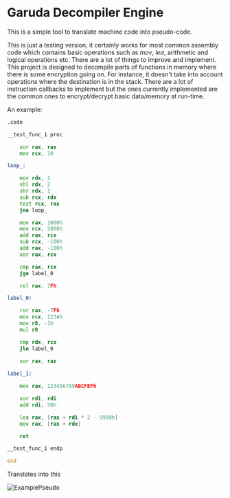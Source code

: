 # Garuda Decompiler Engine
 
This is a simple tool to translate machine code into pseudo-code.

This is just a testing version, it certainly works for most common assembly code which contains basic operations such as *mov*, *lea*, arithmetic and logical operations etc. There are a lot of things to improve and implement. This project is designed to decompile parts of functions in memory where there is some encryption going on. For instance, it doesn't take into account operations where the destination is in the stack. There are a lot of instruction callbacks to implement but the ones currently implemented are the common ones to encrypt/decrypt basic data/memory at run-time.

An example:

```asm
.code

__test_func_1 proc

	xor rax, rax
	mov rcx, 10

loop_:

	mov rdx, 1
	shl rdx, 2
	shr rdx, 1
	sub rcx, rdx
	test rcx, rax
	jne loop_

	mov rax, 1000h
	mov rcx, 2000h
	add rax, rcx
	sub rcx, -100h
	add rax, -100h
	xor rax, rcx

	cmp rax, rcx
	jge label_0

	rol rax, 7Fh

label_0:

	ror rax, -7Fh
	mov rcx, 1234h
	mov r8, -1h
	mul r8

	cmp rdx, rcx
	jle label_0

	xor rax, rax
	
label_1:

	mov rax, 123456789ABCFEFh

	xor rdi, rdi
	add rdi, 50h

	lea rax, [rax + rdi * 2 - 9999h]
	mov rax, [rax + rdx]

	ret

__test_func_1 endp

end
```

Translates into this

![ExamplePseudo](https://i.gyazo.com/08b979bb238de8805a9c313bc2a00d7c.png)
